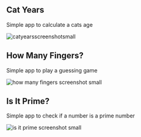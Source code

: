 ## Cat Years ##

Simple app to calculate a cats age

![catyearsscreenshotsmall](https://cloud.githubusercontent.com/assets/5244883/11605400/8ba23d1e-9acc-11e5-8794-f6c317237321.png)

## How Many Fingers? ##

Simple app to play a guessing game

![how many fingers screenshot small](https://cloud.githubusercontent.com/assets/5244883/13036437/593b2966-d335-11e5-95c1-bc2c0771e02b.jpg)

## Is It Prime? ##

Simple app to check if a number is a prime number

![is it prime screenshot small](https://cloud.githubusercontent.com/assets/5244883/13037448/dfe826e4-d34e-11e5-808a-d9d79bc54cf8.jpg)
